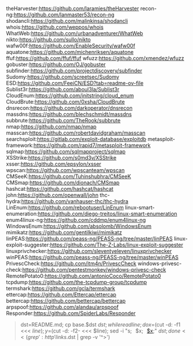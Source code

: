 theHarvester:https://github.com/laramies/theHarvester
recon-ng:https://github.com/lanmaster53/recon-ng
shodancli:https://github.com/malinkinsa/shodancli
whois:https://github.com/weppos/whois
WhatWeb:https://github.com/urbanadventurer/WhatWeb
nikto:https://github.com/sullo/nikto
wafw00f:https://github.com/EnableSecurity/wafw00f
aquatone:https://github.com/michenriksen/aquatone
ffuf:https://github.com/ffuf/ffuf
wfuzz:https://github.com/xmendez/wfuzz
gobuster:https://github.com/OJ/gobuster
subfinder:https://github.com/projectdiscovery/subfinder
Sudomy:https://github.com/screetsec/Sudomy
ESD:https://github.com/FeeiCN/ESD?tab=readme-ov-file
Sublist3r:https://github.com/aboul3la/Sublist3r
CloudEnum:https://github.com/initstring/cloud_enum
CloudBrute:https://github.com/0xsha/CloudBrute
dnsrecon:https://github.com/darkoperator/dnsrecon
massdns:https://github.com/blechschmidt/massdns
subbrute:https://github.com/TheRook/subbrute
nmap:https://github.com/nmap/nmap
masscan:https://github.com/robertdavidgraham/masscan
searchsploit:https://gitlab.com/exploit-database/exploitdb
metasploit-framework:https://github.com/rapid7/metasploit-framework
sqlmap:https://github.com/sqlmapproject/sqlmap
XSStrike:https://github.com/s0md3v/XSStrike
xsser:https://github.com/epsylon/xsser
wpscan:https://github.com/wpscanteam/wpscan
CMSeeK:https://github.com/Tuhinshubhra/CMSeeK
CMSmap:https://github.com/dionach/CMSmap
hashcat:https://github.com/hashcat/hashcat
john:https://github.com/openwall/john
thc-hydra:https://github.com/vanhauser-thc/thc-hydra
LinEnum:https://github.com/rebootuser/LinEnum
linux-smart-enumeration:https://github.com/diego-treitos/linux-smart-enumeration
enum4linux-ng:https://github.com/cddmp/enum4linux-ng
WindowsEnum:https://github.com/absolomb/WindowsEnum
mimikatz:https://github.com/gentilkiwi/mimikatz
linPEAS:https://github.com/peass-ng/PEASS-ng/tree/master/linPEAS
linux-exploit-suggester:https://github.com/The-Z-Labs/linux-exploit-suggester
linuxprivchecker:https://github.com/sleventyeleven/linuxprivchecker
winPEAS:https://github.com/peass-ng/PEASS-ng/tree/master/winPEAS
PrivescCheck:https://github.com/itm4n/PrivescCheck
windows-privesc-check:https://github.com/pentestmonkey/windows-privesc-check
RemotePotato0:https://github.com/antonioCoco/RemotePotato0
tcpdump:https://github.com/the-tcpdump-group/tcpdump
termshark:https://github.com/gcla/termshark
ettercap:https://github.com/Ettercap/ettercap
bettercap:https://github.com/bettercap/bettercap
arpspoof:https://github.com/alandau/arpspoof
Responder:https://github.com/SpiderLabs/Responder

> dst=README.md; cp base.$dst $dst; while read line; do x=$(cut -d: -f1 <<< $line); y=$(cut -d: -f2- <<< $line); sed -i "s;⠀$x;⠀<a href='$y'>$x</a>;" $dst;done< <(grep ':http' links.$dst | grep -v '^>')
